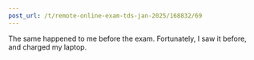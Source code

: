 ```yaml
---
post_url: /t/remote-online-exam-tds-jan-2025/168832/69
---
```

The same happened to me before the exam. Fortunately, I saw it before, and charged my laptop.